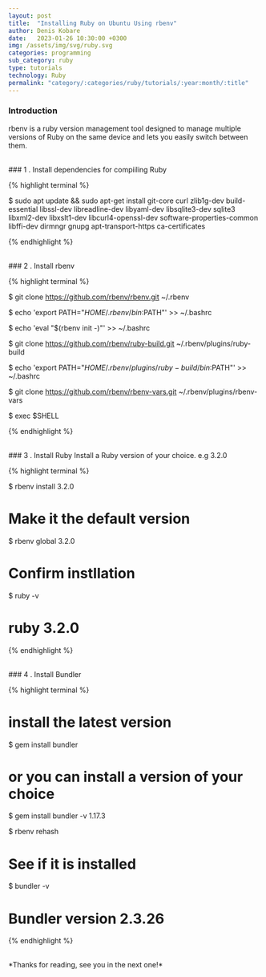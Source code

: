 ```yaml
---
layout: post
title:  "Installing Ruby on Ubuntu Using rbenv"
author: Denis Kobare
date:   2023-01-26 10:30:00 +0300
img: /assets/img/svg/ruby.svg
categories: programming
sub_category: ruby
type: tutorials
technology: Ruby
permalink: "category/:categories/ruby/tutorials/:year:month/:title"
---
```



### Introduction
rbenv is a ruby version management tool designed to manage multiple versions of 
Ruby on the same device and lets you easily switch between them.



<br>
### 1 . Install dependencies for compiiling Ruby

{% highlight terminal %}

$ sudo apt update && sudo apt-get install git-core curl zlib1g-dev build-essential libssl-dev libreadline-dev libyaml-dev libsqlite3-dev sqlite3 libxml2-dev libxslt1-dev libcurl4-openssl-dev software-properties-common libffi-dev dirmngr gnupg apt-transport-https ca-certificates

{% endhighlight %}


<br>
### 2 . Install rbenv

{% highlight terminal %}

$ git clone https://github.com/rbenv/rbenv.git ~/.rbenv

$ echo 'export PATH="$HOME/.rbenv/bin:$PATH"' >> ~/.bashrc

$ echo 'eval "$(rbenv init -)"' >> ~/.bashrc

$ git clone https://github.com/rbenv/ruby-build.git ~/.rbenv/plugins/ruby-build

$ echo 'export PATH="$HOME/.rbenv/plugins/ruby-build/bin:$PATH"' >> ~/.bashrc

$ git clone https://github.com/rbenv/rbenv-vars.git ~/.rbenv/plugins/rbenv-vars

$ exec $SHELL

{% endhighlight %}


<br>
### 3 . Install Ruby 
Install a Ruby version of your choice. e.g 3.2.0

{% highlight terminal %}

$ rbenv install 3.2.0

# Make it the default version
$ rbenv global 3.2.0

# Confirm instllation
$ ruby -v

# ruby 3.2.0

{% endhighlight %}


<br>
### 4 . Install Bundler


{% highlight terminal %}

# install the latest version
$ gem install bundler


# or you can install a version of your choice
$ gem install bundler -v 1.17.3


$ rbenv rehash


# See if it is installed

$ bundler -v

# Bundler version 2.3.26

{% endhighlight %}



<br>
*Thanks for reading, see you in the next one!*
